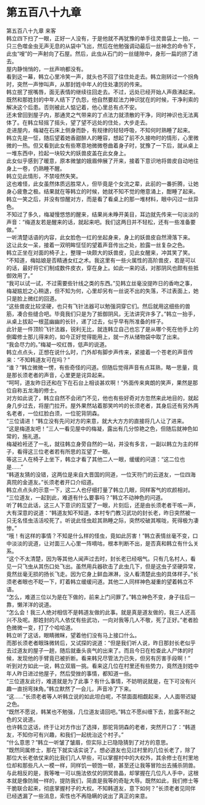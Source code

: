 # 第五百八十九章

第五百八十九章 来客\
韩立四下扫了一眼，正好一人没有，于是他就不再犹豫的单手往灵兽袋上一拍，一只三色噬金虫无声无息的从袋中飞出，然后在他勉强调动最后一丝神念的命令下，此虫“嗖”的一声射向了石屋。然后，此虫从石门的一丝缝隙中，身形一扁的挤了进去。\
屋内静悄悄的，一丝声响都没有。\
看到这一幕，韩立心里冷笑一声，就头也不回了往住处走去。韩立刚转过一个拐角时，突然一声惨叫声，从那封姓中年人的住处凄厉的传来。\
韩立抿了抿嘴唇，面无表情的继续往回走去。不过，远处已经开始人声鼎沸起来。\
既然和那姓封的中年人结下了仇怨，他自然要趁法力神识犹在的时候，干净利索的解决这个后患。否则被此人惦记着，他心里总有点不安。\
还未曾回到屋子内，那通灵之气带来的丁点法力就溃散的干净，同时神识也无法离体了。在韩立轻摇了摇头，望了望不远处的住处，大步走去。\
走进屋内，梅凝在石床上侧身而卧，有规律的轻轻呼吸，不知何时熟睡了起来。\
韩立先是一怔，随后望着她香甜醉人的睡容，想起了前不久接吻时的情形，心里微微的一热。但又看到此女有些寒意地微微卷曲着身子时，犹豫了一下后，就从桌上一堆东西中，捡起一块较大的妖兽皮盖在此女身上。\
此女似乎感到了暖意，原本微皱的娥眉伸展了开来，接着下意识地将兽皮自动地往身上一卷，仍熟睡不醒。\
韩立见此情形，不禁哑然失笑。\
这也难怪，此女虽然体质远胜常人，但毕竟是个女流之辈，此前的一番折腾，让她身心疲惫之极。结果就在等韩立的时候，她就不知不觉的倦意涌上，酣睡了起来。\
韩立一笑之后，并没有惊醒对方，而是看了看桌上的那一堆材料，眼中闪过一丝异色。\
不知过了多久，梅凝慢悠悠的醒来，结果尚未睁开美目，耳边就先传来一句淡淡的声音：“梅道友若是醒来的话，就起来吧。我们这两日并不轻松，还有一些准备要做。”\
一听清楚话语的内容，此女脸色一红的坐起身来，身上的妖兽皮自然滑落下来。\
这让此女一呆，接着一双明眸怔怔的望着声音传出之处，脸露一丝复杂之色。\
韩立正坐在对面的椅子上，整理一块颇大的妖兽皮，见此女醒来，冲其笑了笑。\
“不知道，梅姑娘是否精通女红之术。我这里有一些火属性的高阶兽皮，若是可以的话，最好将它们制成数件皮衣，穿在身上。如此一来的话，对那阴风也颇有些抵御效用了。”\
“我可以试一试，不过需要些针线之类的东西。”见韩立丝毫没提昨日的香吻之事，梅凝尴尬之心稍退，但不知为何，心里却另有一丝说不出的失落，不过表面上，她只是脸上微红的回道。\
“这些兽皮比较坚硬，也只有飞针法器可以勉强洞穿它们。然后就用这细些的兽筋，凑合些缝合吧。毕竟我们只是为了抵御阴风，无法讲究许多了。”韩立一抬手，从桌上拔起一根蓝幽幽的长针，递了过去，似乎早有所准备的样子。\
此针是一件顶阶飞针法器，锐利无比，就连韩立自己也忘了是从哪个死在他手上的倒霉修士那儿得来的，如今正好觉得能用上，就一齐从储物袋中取了出来。\
“我会尽力的。”梅凝一咬红唇，低声的说道。\
韩立点点头，正想在说什么时，门外却有脚步声传来，紧接着一个苍老的声音传来：“不知韩道友可在吗？”\
“谁？”韩立微微一愣，有些奇怪的问道。但随后觉得声音有点耳熟，略一思量，竟是那长须老者的声音，心里更是诧异起来。\
“呵呵，道友昨日还和在下在石台上相谈甚欢啊！”外面传来爽朗的笑声，果然是那位自称五龙海的修士。\
对方如此说了，韩立自然不会闭门不见，他也有些好奇对方忽然来此地目的，就起身几步过去，将屋门拉开。屋外果然站着那笑吟吟的长须老者，其身后还有另外两名老者，一位红脸白须，一位驼背阴森。\
“三位请进！”韩立没有先问对方的来意，就大大方方的直接将几人让了进来。\
“这是梅道友吧！”三人一看见屋中的梅凝，露出有几分惊艳之色，但随后就神色如常的，施礼道。\
梅凝裣衽还了一礼，就往韩立身旁自然的一站，并没有多言，一副以韩立为主的样子，看得这三位老者若有所思的互望了一眼。\
等这三人在椅子上坐下，韩立才看了其他二人一眼，缓缓的问道：“这二位也是……”\
“韩道友猜的没错，这两位是来自大晋国的同道，一位天符门的云道友，一位四海真院的金道友。”长须老者开口介绍道。\
韩立点点头的示意一下，这二人也仔细打量了韩立几眼，同样客气的欢颜相对。\
“三位道友，一起到此，难道有什么要事吗？”韩立不动神色的问道。\
听了韩立此话，这三人下意识的互望了一眼，片刻后，还是由长须老者干咳一声，大有深意的说道：“韩道友知不知道，本村专门教习武功的封长老，昨日突然被一只无名怪虫活活咬死了。听说此怪虫趁其熟睡之际，突然咬破其喉咙，死得极为凄惨。”\
“哦！有这样的事情？不知是什么样的怪虫，竟如此厉害！”韩立表情丝毫不变，口中淡淡的说道，让对面三人心里一阵嘀咕，根本判断不出，是否真和韩立有什么关系。\
“这个不太清楚，因为等其他人闻声过去时，封长老已经咽气。只有几名村人，看见一只飞虫从其伤口处飞出。虽然用兵器砍击了此虫几下，但是这虫子坚硬异常，竟然丝毫无损的扬长飞走。因为它身上鲜血淋淋，没人看清楚此虫的具体样子。”长须老者眼也不眨一下，盯着韩立缓缓问道。其他二人同样神色凝重的望着韩立不语。\
“怎么，难道三位以为是在下做的，前来上门问罪了。”韩立神色不变，身子往后一靠，懒洋洋的说道。\
“怎么会！我三人绝对相信不是韩道友做的此事。就是真是道友做的，我三人还高兴不及呢。那姓封的凡人依仗有些武功，一向对我等几人不敬，死了正好。”老者脸色微微一变，打了个哈哈道。\
韩立听了这话，眼睛微眯，望着他们没有马上接口什么。\
而那长须老者眼珠微转后，又试探的说道：“但是我们听人说，昨日那封长老似乎去过道友的屋子一趟，随后就垂头丧气的出来了。而且今日在检查此人尸体的时候，发现他的手臂竟已被折断。看来韩兄尽管法力已失，但另有厉害手段啊！”\
听到对方如此一说，韩立双眉一挑。看来这几位在村里还有些势力，竟然连封姓中年人昨日进过他屋子，然后受挫的事情，都知道一些。\
“三位道友此行，难道就是为了此事？有什么事情，不妨明说就是，在下可没有兴趣一直拐弯抹角。”韩立默然了一会儿，声音冷了下来。\
“这……”长须老者等人听韩立说的如此坦白呢，不禁面面相觑起来，人人面带迟疑之色。\
“既然不愿说，韩某也不勉强，几位道友请回吧。”韩立不愿纠缠下去，脸露不耐之色的又说道。\
也许韩立这话，终于让对方作出了选择，那驼背阴森的老者，突然开口了：“韩道友，不知你可有兴趣，和我们一起统治这个村子。”\
“什么意思？”韩立一听皱了皱眉，但实际上已隐隐猜到了对方的意思。\
“既然同属修士，那在下就实话实说了。想必道友也见过村里的几位长老了，除了那位大长老依仗来的比我们几人早些，可以掌握村中的大权外，其余修士在村里地位却和那些凡人一模一样，同样饥一顿饱一顿，甚至还让我等冒险出去捕杀阴兽。与此相反的是，我等唯一可以施法依仗的阴冥兽晶，却掌握在几位凡人手中，这根本就是像防贼一样的，提防我们，简直是我等的奇耻大辱。既然如此，我们修士等干脆联合起来，彻底掌握村子的大权。不知韩道友，意下如何？”长须老者见同伴已经透漏了一些消息，索性也不再隐瞒的说出了真正的来意。
